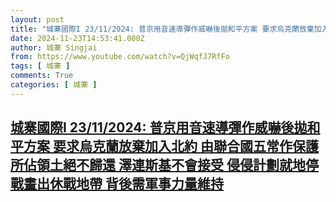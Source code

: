 ```yaml
---
layout: post
title: "城寨國際I 23/11/2024: 普京用音速導彈作威嚇後拋和平方案 要求烏克蘭放棄加入北約 由聯合國五常作保護 所佔領土絕不歸還 澤連斯基不會接受 侵侵計劃就地停戰畫出休戰地帶 背後需軍事力量維持"
date: 2024-11-23T14:53:41.000Z
author: 城寨 Singjai
from: https://www.youtube.com/watch?v=QjWqfJ7RfFo
tags: [ 城寨 ]
comments: True
categories: [ 城寨 ]
---
```

<!--1732373621000-->
[城寨國際I 23/11/2024: 普京用音速導彈作威嚇後拋和平方案 要求烏克蘭放棄加入北約 由聯合國五常作保護 所佔領土絕不歸還 澤連斯基不會接受 侵侵計劃就地停戰畫出休戰地帶 背後需軍事力量維持](https://www.youtube.com/watch?v=QjWqfJ7RfFo)
------

<div>

</div>
